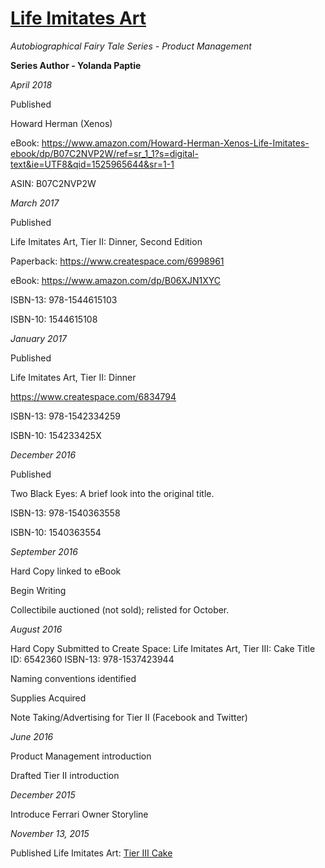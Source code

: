 # [Life Imitates Art](https://www.amazon.com/Life-Imitates-Art-Tier-III-ebook/dp/B017Y3W9PO)

_Autobiographical Fairy Tale Series - Product Management_

**Series Author - Yolanda Paptie**

_April 2018_

Published 

Howard Herman (Xenos)

eBook: https://www.amazon.com/Howard-Herman-Xenos-Life-Imitates-ebook/dp/B07C2NVP2W/ref=sr_1_1?s=digital-text&ie=UTF8&qid=1525965644&sr=1-1

ASIN: B07C2NVP2W

_March 2017_

Published 

Life Imitates Art, Tier II: Dinner, Second Edition

Paperback: https://www.createspace.com/6998961

eBook:  https://www.amazon.com/dp/B06XJN1XYC

ISBN-13: 978-1544615103 

ISBN-10: 1544615108 


_January 2017_

Published 

Life Imitates Art, Tier II: Dinner

https://www.createspace.com/6834794

ISBN-13: 978-1542334259 

ISBN-10: 154233425X 

_December 2016_

Published

Two Black Eyes: A brief look into the original title. 

ISBN-13: 978-1540363558

ISBN-10: 1540363554 

_September 2016_

Hard Copy linked to eBook

Begin Writing

Collectibile auctioned (not sold); relisted for October.

_August 2016_

Hard Copy Submitted to Create Space:
Life Imitates Art, Tier III: Cake
Title ID: 6542360
ISBN-13: 978-1537423944

Naming conventions identified

Supplies Acquired

Note Taking/Advertising for Tier II (Facebook and Twitter)

_June 2016_

Product Management introduction

Drafted Tier II introduction

_December 2015_

Introduce Ferrari Owner Storyline

_November 13, 2015_

Published Life Imitates Art: [Tier III Cake](https://www.amazon.com/Life-Imitates-Art-Tier-III-ebook/dp/B017Y3W9PO)




